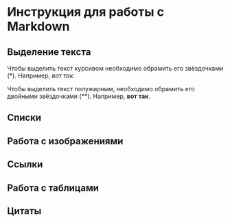 # Инструкция для работы с Markdown

## Выделение текста  
Чтобы выделить текст курсивом необходимо обрамить его звёздочками (*). Например, *вот так*.

Чтобы выделить текст полужирным, необходимо обрамить его двойными звёздочками (**). Например, **вот так**.
## Списки

## Работа с изображениями

## Ссылки

## Работа с таблицами

## Цитаты
